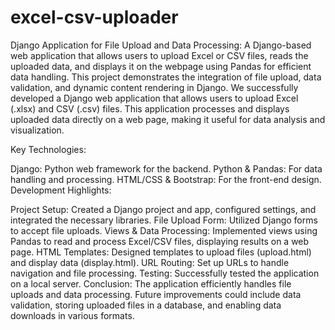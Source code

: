 # excel-csv-uploader
Django Application for File Upload and Data Processing: A Django-based web application that allows users to upload Excel or CSV files, reads the uploaded data, and displays it on the webpage using Pandas for efficient data handling. This project demonstrates the integration of file upload, data validation, and dynamic content rendering in Django.
We successfully developed a Django web application that allows users to upload Excel (.xlsx) and CSV (.csv) files. This application processes and displays uploaded data directly on a web page, making it useful for data analysis and visualization.

Key Technologies:

Django: Python web framework for the backend.
Python & Pandas: For data handling and processing.
HTML/CSS & Bootstrap: For the front-end design.
Development Highlights:

Project Setup: Created a Django project and app, configured settings, and integrated the necessary libraries.
File Upload Form: Utilized Django forms to accept file uploads.
Views & Data Processing: Implemented views using Pandas to read and process Excel/CSV files, displaying results on a web page.
HTML Templates: Designed templates to upload files (upload.html) and display data (display.html).
URL Routing: Set up URLs to handle navigation and file processing.
Testing: Successfully tested the application on a local server.
Conclusion: The application efficiently handles file uploads and data processing. Future improvements could include data validation, storing uploaded files in a database, and enabling data downloads in various formats.

